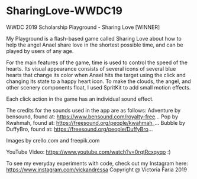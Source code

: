# SharingLove-WWDC19
WWDC 2019 Scholarship Playground - Sharing Love [WINNER]

My Playground is a flash-based game called Sharing Love about how to help the angel Anael share love in the shortest possible time, and can be played by users of any age.

For the main features of the game, time is used to control the speed of the hearts. Its visual appearance consists of several icons of several blue hearts that change its color when Anael hits the target using the click and changing its state to a happy heart icon. To make the clouds, the angel, and other scenery components float, I used SpritKit to add small motion effects.

Each click action in the game has an individual sound effect. 

The credits for the sounds used in the app are as follows:
Adventure by bensound, found at: https://www.bensound.com/royalty-free...
Pop by Kwahmah, found at: https://freesound.org/people/kwahmah_...
Bubble by DuffyBro, found at: https://freesound.org/people/DuffyBro...

Images by crello.com and freepik.com

YouTube Video: https://www.youtube.com/watch?v=0rqtRcxqyqo :) 

To see my everyday experiments with code, check out my Instagram here: https://www.instagram.com/vickandressa
Copyright @ Victoria Faria 2019
